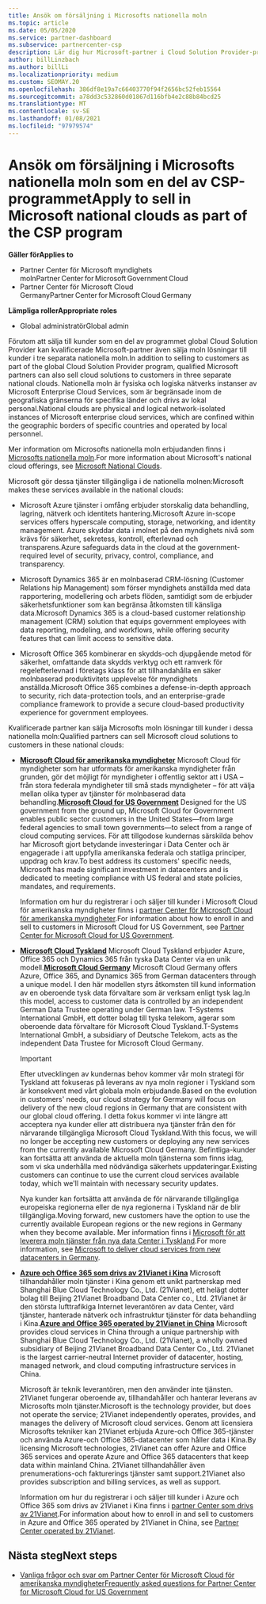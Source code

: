 ```yaml
---
title: Ansök om försäljning i Microsofts nationella moln
ms.topic: article
ms.date: 05/05/2020
ms.service: partner-dashboard
ms.subservice: partnercenter-csp
description: Lär dig hur Microsoft-partner i Cloud Solution Provider-programmet kan sälja till kunder som har registrerats i nationella moln som stöds.
author: billLinzbach
ms.author: billLi
ms.localizationpriority: medium
ms.custom: SEOMAY.20
ms.openlocfilehash: 386df8e19a7c66403770f94f2656bc52feb15564
ms.sourcegitcommit: a78dd3c532860d01867d116bfb4e2c88b84bcd25
ms.translationtype: MT
ms.contentlocale: sv-SE
ms.lasthandoff: 01/08/2021
ms.locfileid: "97979574"
---
```

# <a name="apply-to-sell-in-microsoft-national-clouds-as-part-of-the-csp-program"></a><span data-ttu-id="8f5b4-103">Ansök om försäljning i Microsofts nationella moln som en del av CSP-programmet</span><span class="sxs-lookup"><span data-stu-id="8f5b4-103">Apply to sell in Microsoft national clouds as part of the CSP program</span></span>

<span data-ttu-id="8f5b4-104">**Gäller för**</span><span class="sxs-lookup"><span data-stu-id="8f5b4-104">**Applies to**</span></span>

- <span data-ttu-id="8f5b4-105">Partner Center för Microsoft myndighets moln</span><span class="sxs-lookup"><span data-stu-id="8f5b4-105">Partner Center for Microsoft Government Cloud</span></span>
- <span data-ttu-id="8f5b4-106">Partner Center för Microsoft Cloud Germany</span><span class="sxs-lookup"><span data-stu-id="8f5b4-106">Partner Center for Microsoft Cloud Germany</span></span>


<span data-ttu-id="8f5b4-107">**Lämpliga roller**</span><span class="sxs-lookup"><span data-stu-id="8f5b4-107">**Appropriate roles**</span></span>

- <span data-ttu-id="8f5b4-108">Global administratör</span><span class="sxs-lookup"><span data-stu-id="8f5b4-108">Global admin</span></span>

<span data-ttu-id="8f5b4-109">Förutom att sälja till kunder som en del av programmet global Cloud Solution Provider kan kvalificerade Microsoft-partner även sälja moln lösningar till kunder i tre separata nationella moln.</span><span class="sxs-lookup"><span data-stu-id="8f5b4-109">In addition to selling to customers as part of the global Cloud Solution Provider program, qualified Microsoft partners can also sell cloud solutions to customers in three separate national clouds.</span></span> <span data-ttu-id="8f5b4-110">Nationella moln är fysiska och logiska nätverks instanser av Microsoft Enterprise Cloud Services, som är begränsade inom de geografiska gränserna för specifika länder och drivs av lokal personal.</span><span class="sxs-lookup"><span data-stu-id="8f5b4-110">National clouds are physical and logical network-isolated instances of Microsoft enterprise cloud services, which are confined within the geographic borders of specific countries and operated by local personnel.</span></span> 

<span data-ttu-id="8f5b4-111">Mer information om Microsofts nationella moln erbjudanden finns i [Microsofts nationella moln](https://www.microsoft.com/trustcenter/cloudservices/nationalcloud).</span><span class="sxs-lookup"><span data-stu-id="8f5b4-111">For more information about Microsoft's national cloud offerings, see [Microsoft National Clouds](https://www.microsoft.com/trustcenter/cloudservices/nationalcloud).</span></span>

<span data-ttu-id="8f5b4-112">Microsoft gör dessa tjänster tillgängliga i de nationella molnen:</span><span class="sxs-lookup"><span data-stu-id="8f5b4-112">Microsoft makes these services available in the national clouds:</span></span>

-   <span data-ttu-id="8f5b4-113">Microsoft Azure tjänster i omfång erbjuder storskalig data behandling, lagring, nätverk och identitets hantering.</span><span class="sxs-lookup"><span data-stu-id="8f5b4-113">Microsoft Azure in-scope services offers hyperscale computing, storage, networking, and identity management.</span></span> <span data-ttu-id="8f5b4-114">Azure skyddar data i molnet på den myndighets nivå som krävs för säkerhet, sekretess, kontroll, efterlevnad och transparens.</span><span class="sxs-lookup"><span data-stu-id="8f5b4-114">Azure safeguards data in the cloud at the government-required level of security, privacy, control, compliance, and transparency.</span></span>

-   <span data-ttu-id="8f5b4-115">Microsoft Dynamics 365 är en molnbaserad CRM-lösning (Customer Relations hip Management) som förser myndighets anställda med data rapportering, modellering och arbets flöden, samtidigt som de erbjuder säkerhetsfunktioner som kan begränsa åtkomsten till känsliga data.</span><span class="sxs-lookup"><span data-stu-id="8f5b4-115">Microsoft Dynamics 365 is a cloud-based customer relationship management (CRM) solution that equips government employees with data reporting, modeling, and workflows, while offering security features that can limit access to sensitive data.</span></span>

-   <span data-ttu-id="8f5b4-116">Microsoft Office 365 kombinerar en skydds-och djupgående metod för säkerhet, omfattande data skydds verktyg och ett ramverk för regelefterlevnad i företags klass för att tillhandahålla en säker molnbaserad produktivitets upplevelse för myndighets anställda.</span><span class="sxs-lookup"><span data-stu-id="8f5b4-116">Microsoft Office 365 combines a defense-in-depth approach to security, rich data-protection tools, and an enterprise-grade compliance framework to provide a secure cloud-based productivity experience for government employees.</span></span>

<span data-ttu-id="8f5b4-117">Kvalificerade partner kan sälja Microsofts moln lösningar till kunder i dessa nationella moln:</span><span class="sxs-lookup"><span data-stu-id="8f5b4-117">Qualified partners can sell Microsoft cloud solutions to customers in these national clouds:</span></span>

-   <span data-ttu-id="8f5b4-118">[**Microsoft Cloud för amerikanska myndigheter**](https://www.microsoft.com/trustcenter/cloudservices/nationalcloud#Microsoft_Cloud_for_US) Microsoft Cloud för myndigheter som har utformats för amerikanska myndigheter från grunden, gör det möjligt för myndigheter i offentlig sektor att i USA – från stora federala myndigheter till små stads myndigheter – för att välja mellan olika typer av tjänster för molnbaserad data behandling.</span><span class="sxs-lookup"><span data-stu-id="8f5b4-118">[**Microsoft Cloud for US Government**](https://www.microsoft.com/trustcenter/cloudservices/nationalcloud#Microsoft_Cloud_for_US) Designed for the US government from the ground up, Microsoft Cloud for Government enables public sector customers in the United States—from large federal agencies to small town governments—to select from a range of cloud computing services.</span></span> <span data-ttu-id="8f5b4-119">För att tillgodose kundernas särskilda behov har Microsoft gjort betydande investeringar i Data Center och är engagerade i att uppfylla amerikanska federala och statliga principer, uppdrag och krav.</span><span class="sxs-lookup"><span data-stu-id="8f5b4-119">To best address its customers' specific needs, Microsoft has made significant investment in datacenters and is dedicated to meeting compliance with US federal and state policies, mandates, and requirements.</span></span> 

    <span data-ttu-id="8f5b4-120">Information om hur du registrerar i och säljer till kunder i Microsoft Cloud för amerikanska myndigheter finns i [partner Center för Microsoft Cloud för amerikanska myndigheter](partner-center-for-microsoft-us-govt-cloud.md).</span><span class="sxs-lookup"><span data-stu-id="8f5b4-120">For information about how to enroll in and sell to customers in Microsoft Cloud for US Government, see [Partner Center for Microsoft Cloud for US Government](partner-center-for-microsoft-us-govt-cloud.md).</span></span>

-   <span data-ttu-id="8f5b4-121">[**Microsoft Cloud Tyskland**](https://www.microsoft.com/trustcenter/cloudservices/nationalcloud#Microsoft_Cloud_Germany) Microsoft Cloud Tyskland erbjuder Azure, Office 365 och Dynamics 365 från tyska Data Center via en unik modell.</span><span class="sxs-lookup"><span data-stu-id="8f5b4-121">[**Microsoft Cloud Germany**](https://www.microsoft.com/trustcenter/cloudservices/nationalcloud#Microsoft_Cloud_Germany) Microsoft Cloud Germany offers Azure, Office 365, and Dynamics 365 from German datacenters through a unique model.</span></span> <span data-ttu-id="8f5b4-122">I den här modellen styrs åtkomsten till kund information av en oberoende tysk data förvaltare som är verksam enligt tysk lag.</span><span class="sxs-lookup"><span data-stu-id="8f5b4-122">In this model, access to customer data is controlled by an independent German Data Trustee operating under German law.</span></span> <span data-ttu-id="8f5b4-123">T-Systems International GmbH, ett dotter bolag till tyska telekom, agerar som oberoende data förvaltare för Microsoft Cloud Tyskland.</span><span class="sxs-lookup"><span data-stu-id="8f5b4-123">T-Systems International GmbH, a subsidiary of Deutsche Telekom, acts as the independent Data Trustee for Microsoft Cloud Germany.</span></span>

    > [!IMPORTANT]  
    > <span data-ttu-id="8f5b4-124">Efter utvecklingen av kundernas behov kommer vår moln strategi för Tyskland att fokuseras på leverans av nya moln regioner i Tyskland som är konsekvent med vårt globala moln erbjudande.</span><span class="sxs-lookup"><span data-stu-id="8f5b4-124">Based on the evolution in customers' needs, our cloud strategy for Germany will focus on delivery of the new cloud regions in Germany that are consistent with our global cloud offering.</span></span> <span data-ttu-id="8f5b4-125">I detta fokus kommer vi inte längre att acceptera nya kunder eller att distribuera nya tjänster från den för närvarande tillgängliga Microsoft Cloud Tyskland.</span><span class="sxs-lookup"><span data-stu-id="8f5b4-125">With this focus, we will no longer be accepting new customers or deploying any new services from the currently available Microsoft Cloud Germany.</span></span> <span data-ttu-id="8f5b4-126">Befintliga-kunder kan fortsätta att använda de aktuella moln tjänsterna som finns idag, som vi ska underhålla med nödvändiga säkerhets uppdateringar.</span><span class="sxs-lookup"><span data-stu-id="8f5b4-126">Existing customers can continue to use the current cloud services available today, which we'll maintain with necessary security updates.</span></span>
    >  
    > <span data-ttu-id="8f5b4-127">Nya kunder kan fortsätta att använda de för närvarande tillgängliga europeiska regionerna eller de nya regionerna i Tyskland när de blir tillgängliga.</span><span class="sxs-lookup"><span data-stu-id="8f5b4-127">Moving forward, new customers have the option to use the currently available European regions or the new regions in Germany when they become available.</span></span> <span data-ttu-id="8f5b4-128">Mer information finns i [Microsoft för att leverera moln tjänster från nya data Center i Tyskland](https://news.microsoft.com/europe/2018/08/31/microsoft-to-deliver-cloud-services-from-new-datacentres-in-germany-in-2019-to-meet-evolving-customer-needs/).</span><span class="sxs-lookup"><span data-stu-id="8f5b4-128">For more information, see [Microsoft to deliver cloud services from new datacenters in Germany](https://news.microsoft.com/europe/2018/08/31/microsoft-to-deliver-cloud-services-from-new-datacentres-in-germany-in-2019-to-meet-evolving-customer-needs/).</span></span>

    
-   <span data-ttu-id="8f5b4-129">[**Azure och Office 365 som drivs av 21Vianet i Kina**](https://www.microsoft.com/trustcenter/cloudservices/nationalcloud#Microsoft_Cloud_for_China) Microsoft tillhandahåller moln tjänster i Kina genom ett unikt partnerskap med Shanghai Blue Cloud Technology Co., Ltd. (21Vianet), ett helägt dotter bolag till Beijing 21Vianet Broadband Data Center co., Ltd. 21Vianet är den största lufttrafikiga Internet leverantören av data Center, värd tjänster, hanterade nätverk och infrastruktur tjänster för data behandling i Kina.</span><span class="sxs-lookup"><span data-stu-id="8f5b4-129">[**Azure and Office 365 operated by 21Vianet in China**](https://www.microsoft.com/trustcenter/cloudservices/nationalcloud#Microsoft_Cloud_for_China) Microsoft provides cloud services in China through a unique partnership with Shanghai Blue Cloud Technology Co., Ltd. (21Vianet), a wholly owned subsidiary of Beijing 21Vianet Broadband Data Center Co., Ltd. 21Vianet is the largest carrier-neutral Internet provider of datacenter, hosting, managed network, and cloud computing infrastructure services in China.</span></span> 

    <span data-ttu-id="8f5b4-130">Microsoft är teknik leverantören, men den använder inte tjänsten. 21Vianet fungerar oberoende av, tillhandahåller och hanterar leverans av Microsofts moln tjänster.</span><span class="sxs-lookup"><span data-stu-id="8f5b4-130">Microsoft is the technology provider, but does not operate the service; 21Vianet independently operates, provides, and manages the delivery of Microsoft cloud services.</span></span> <span data-ttu-id="8f5b4-131">Genom att licensiera Microsofts tekniker kan 21Vianet erbjuda Azure-och Office 365-tjänster och använda Azure-och Office 365-datacenter som håller data i Kina.</span><span class="sxs-lookup"><span data-stu-id="8f5b4-131">By licensing Microsoft technologies, 21Vianet can offer Azure and Office 365 services and operate Azure and Office 365 datacenters that keep data within mainland China.</span></span> <span data-ttu-id="8f5b4-132">21Vianet tillhandahåller även prenumerations-och fakturerings tjänster samt support.</span><span class="sxs-lookup"><span data-stu-id="8f5b4-132">21Vianet also provides subscription and billing services, as well as support.</span></span>

    <span data-ttu-id="8f5b4-133">Information om hur du registrerar i och säljer till kunder i Azure och Office 365 som drivs av 21Vianet i Kina finns i [partner Center som drivs av 21Vianet](/previous-versions/windows/it-pro/windows-home-server/ff357696(v=ws.11)).</span><span class="sxs-lookup"><span data-stu-id="8f5b4-133">For information about how to enroll in and sell to customers in Azure and Office 365 operated by 21Vianet in China, see [Partner Center operated by 21Vianet](/previous-versions/windows/it-pro/windows-home-server/ff357696(v=ws.11)).</span></span>

## <a name="next-steps"></a><span data-ttu-id="8f5b4-134">Nästa steg</span><span class="sxs-lookup"><span data-stu-id="8f5b4-134">Next steps</span></span>

- [<span data-ttu-id="8f5b4-135">Vanliga frågor och svar om Partner Center för Microsoft Cloud för amerikanska myndigheter</span><span class="sxs-lookup"><span data-stu-id="8f5b4-135">Frequently asked questions for Partner Center for Microsoft Cloud for US Government</span></span>](faq-for-us-govt-cloud.md)
